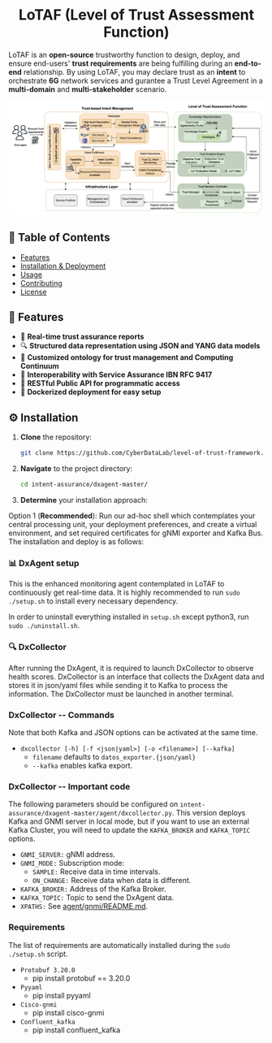 <h1 align="center">LoTAF (Level of Trust Assessment Function)</h1>

LoTAF is an **open-source** trustworthy function to design, deploy, and ensure end-users' **trust requirements** are being fulfilling during an **end-to-end** relationship. By using LoTAF, you may declare trust as an **intent** to orchestrate **6G** network services and gurantee a Trust Level Agreement in a **multi-domain** and **multi-stakeholder** scenario. 

![Framework](https://github.com/CyberDataLab/level-of-trust-framework/blob/main/LoT_architecture.png)

## 📑 Table of Contents

- [Features](#features)
- [Installation & Deployment](#installation)
- [Usage](#usage)
- [Contributing](#contributing)
- [License](#license)

## 🔧 Features

- 📡 **Real-time trust assurance reports**  
- 🔍 **Structured data representation using JSON and YANG data models**  
- 🧠 **Customized ontology for trust management and Computing Continuum**  
- 🔗 **Interoperability with Service Assurance IBN RFC 9417**  
- 🚀 **RESTful Public API for programmatic access**  
- 🐳 **Dockerized deployment for easy setup**  

## ⚙️ Installation

1. **Clone** the repository:
   ```bash
   git clone https://github.com/CyberDataLab/level-of-trust-framework.git

2. **Navigate** to the project directory:
    ```bash
    cd intent-assurance/dxagent-master/

3. **Determine** your installation approach:

Option 1 (**Recommended**): Run our ad-hoc shell which contemplates your central processing unit, your deployment preferences, and create a virtual environment, and set required certificates for gNMI exporter and Kafka Bus. The installation and deploy is as follows:

### 📊 DxAgent setup

This is the enhanced monitoring agent contemplated in LoTAF to continuously get real-time data. It is highly recommended to run `sudo ./setup.sh` to install every necessary dependency.

In order to uninstall everything installed in `setup.sh` except python3, run `sudo ./uninstall.sh`.

### 🔍 DxCollector

After running the DxAgent, it is required to launch DxCollector to observe health scores. DxCollector is an interface that collects the DxAgent data and stores it in json/yaml files while sending it to Kafka to process the information. The DxCollector must be launched in another terminal.

### DxCollector -- Commands

Note that both Kafka and JSON options can be activated at the same time.

* `dxcollector [-h] [-f <json|yaml>] [-o <filename>] [--kafka]`
   * `filename` defaults to `datos_exporter.{json/yaml}` 
   * `--kafka` enables kafka export.

### DxCollector -- Important code

The following parameters should be configured on `intent-assurance/dxagent-master/agent/dxcollector.py`. This version deploys Kafka and GNMI server in local mode, but if you want to use an external Kafka Cluster, you will need to update the `KAFKA_BROKER` and `KAFKA_TOPIC` options.

* `GNMI_SERVER:` gNMI address.
* `GNMI_MODE:` Subscription mode:
   * `SAMPLE:` Receive data in time intervals.
   * `ON_CHANGE:` Receive data when data is different.
* `KAFKA_BROKER:` Address of the Kafka Broker.
* `KAFKA_TOPIC:` Topic to send the DxAgent data. 
* `XPATHS:` See [agent/gnmi/README.md](https://github.com/ekorian/dxagent/tree/master/agent/gnmi).

### Requirements
The list of requirements are automatically installed during the `sudo ./setup.sh` script.

* `Protobuf 3.20.0`
   * pip install protobuf == 3.20.0
* `Pyyaml`  
   * pip install pyyaml
* `Cisco-gnmi`
   * pip install cisco-gnmi
* `Confluent_kafka`
   * pip install confluent_kafka



